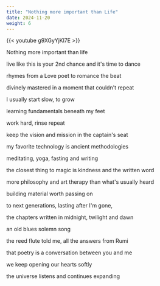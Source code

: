 ```yaml
---
title: "Nothing more important than Life"
date: 2024-11-20
weight: 6
---
```

{{< youtube g9XGyYjKl7E >}}

Nothing more important than life

live like this is your 2nd chance and it's time to dance

rhymes from a Love poet to romance the beat

divinely mastered in a moment that couldn't repeat

I usually start slow, to grow

learning fundamentals beneath my feet

work hard, rinse repeat

keep the vision and mission in the captain's seat

my favorite technology is ancient methodologies

meditating, yoga, fasting and writing

the closest thing to magic is kindness and the written word

more philosophy and art therapy than what's usually heard

building material worth passing on

to next generations, lasting after I'm gone, 

the chapters written in midnight, twilight and dawn

an old blues solemn song

the reed flute told me, all the answers from Rumi

that poetry is a conversation between you and me

we keep opening our hearts softly

the universe listens and continues expanding 